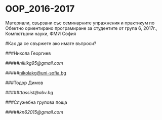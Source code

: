 # OOP_2016-2017
Материали, свързани със семинарните упражнения и практикум по Обектно ориентирано програмиране за студентите от група 6, 2017г., Компютърни науки, ФМИ София

#Как да се свържете ако имате въпроси?

###Никола Георгиев 

#####_nikikg95@gmail.com_

#####nikolakg@uni-sofia.bg

###Тодор Димов 

#####_ttassist@abv.bg_

###Служебна групова поща

#####_kn62015@gmail.com_

